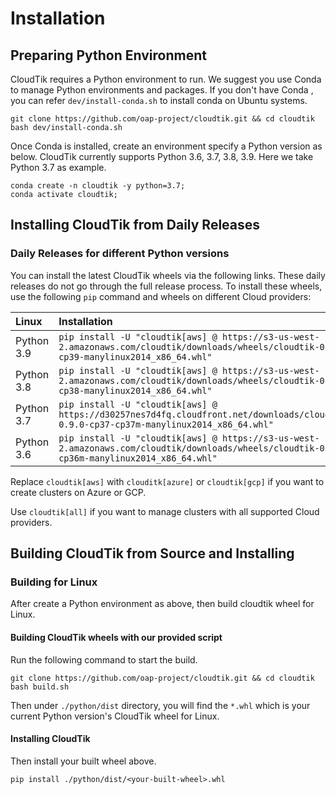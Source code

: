 # Installation

## Preparing Python Environment

CloudTik requires a Python environment to run. We suggest you use Conda to manage Python environments and packages. If you don't have Conda , you can refer ```dev/install-conda.sh``` to install conda on Ubuntu systems.

```
git clone https://github.com/oap-project/cloudtik.git && cd cloudtik
bash dev/install-conda.sh
```

Once Conda is installed, create an environment specify a Python version as below. 
CloudTik currently supports Python 3.6, 3.7, 3.8, 3.9. Here we take Python 3.7 as example.

```
conda create -n cloudtik -y python=3.7;
conda activate cloudtik;
```

## Installing CloudTik from Daily Releases

### Daily Releases for different Python versions

You can install the latest CloudTik wheels via the following links. These daily releases do not go through the full release process. 
To install these wheels, use the following `pip` command and wheels on different Cloud providers:



| Linux      | Installation                                                                                                                                        |
|:-----------|:----------------------------------------------------------------------------------------------------------------------------------------------------|
| Python 3.9 | `pip install -U "cloudtik[aws] @ https://s3-us-west-2.amazonaws.com/cloudtik/downloads/wheels/cloudtik-0.9.0-cp39-cp39-manylinux2014_x86_64.whl" `  |
| Python 3.8 | `pip install -U "cloudtik[aws] @ https://s3-us-west-2.amazonaws.com/cloudtik/downloads/wheels/cloudtik-0.9.0-cp38-cp38-manylinux2014_x86_64.whl" `  |
| Python 3.7 | `pip install -U "cloudtik[aws] @ https://d30257nes7d4fq.cloudfront.net/downloads/cloudtik/cloudtik-0.9.0-cp37-cp37m-manylinux2014_x86_64.whl" ` |
| Python 3.6 | `pip install -U "cloudtik[aws] @ https://s3-us-west-2.amazonaws.com/cloudtik/downloads/wheels/cloudtik-0.9.0-cp36-cp36m-manylinux2014_x86_64.whl" ` |

Replace `cloudtik[aws]` with `clouditk[azure]` or `cloudtik[gcp]` if you want to create clusters on Azure or GCP.

Use `cloudtik[all]` if you want to manage clusters with all supported Cloud providers.

## Building CloudTik from Source and Installing

### Building for Linux

After create a Python environment as above, then build cloudtik wheel for Linux.

#### Building CloudTik wheels with our provided script

Run the following command to start the build.

```
git clone https://github.com/oap-project/cloudtik.git && cd cloudtik
bash build.sh
```
Then under `./python/dist` directory, you will find the `*.whl` which is your current Python version's CloudTik wheel for Linux.

#### Installing CloudTik 

Then install your built wheel above.

```
pip install ./python/dist/<your-built-wheel>.whl 
```